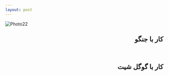 ```yaml
---
layout: post
---
```

![Photo22](\assets\imag\posts\WIN_20240110_10_49_30_Pro.jpg)

<html>
<head>

</head>
<body>
<h2 style="text-align:right ;font-family: Tahoma">کار با جنگو</h2>
<br>

<h2 style="text-align:right ;font-family: Tahoma">کار با گوگل شیت</h2>
</body>
</html>


